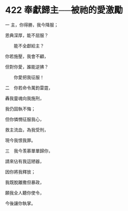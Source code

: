 # 422 奉獻歸主──被祂的愛激勵　

一 主，你得勝，我今降服；

恩典深厚，能不屈服？

　　能不全獻給主？

你若施壓，我會不顧，

但對你愛，誰能逆拂？

　　你愛把我征服！

二　你若命令萬鈞雷霆，

轟我靈魂向我施刑，

我仍固執不悔；

但你憐憫征服我心，

救主流血，為我受刑，

現今我恨我罪。

三　我今羡慕單單歸你，

請來佔有我這陋器，

因你將我釋放；

我既脫離撒但暴政，

願我全人聽你使令，

今後讓你執掌。

